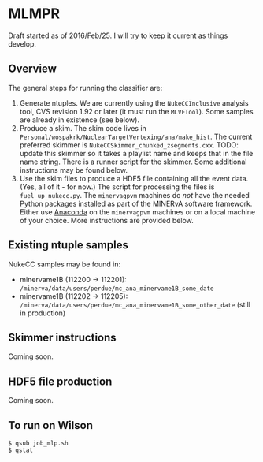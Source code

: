 # MLMPR

Draft started as of 2016/Feb/25. I will try to keep it current as things
develop.

## Overview

The general steps for running the classifier are:

1. Generate ntuples. We are currently using the `NukeCCInclusive` analysis tool,
CVS revision 1.92 or later (it must run the `MLVFTool`). Some samples are 
already in existence (see below).
2. Produce a skim. The skim code lives in `Personal/wospakrk/NuclearTargetVertexing/ana/make_hist`. The current preferred skimmer is `NukeCCSkimmer_chunked_zsegments.cxx`. TODO: update this skimmer so it takes a playlist name and keeps that in the file
name string. There is a runner script for the skimmer. Some additional instructions
may be found below.
3. Use the skim files to produce a HDF5 file containing all the event data. (Yes,
all of it - for now.) The script for processing the files is `fuel_up_nukecc.py`.
The `minervagpvm` machines do _not_ have the needed Python packages installed
as part of the MINERvA software framework. Either use [Anaconda](https://www.continuum.io/downloads) on the `minervagpvm` machines or on a local machine of your choice.
More instructions are provided below.  

## Existing ntuple samples

NukeCC samples may be found in:

* minervame1B (112200 -> 112201): `/minerva/data/users/perdue/mc_ana_minervame1B_some_date`
* minervame1B (112202 -> 112205): `/minerva/data/users/perdue/mc_ana_minervame1B_some_other_date` (still in production)

## Skimmer instructions

Coming soon.

## HDF5 file production

Coming soon.

## To run on Wilson

    $ qsub job_mlp.sh
    $ qstat
